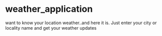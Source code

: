 # weather_application
want to know your location weather..and here it is. Just enter your city or locality name and get your weather updates
